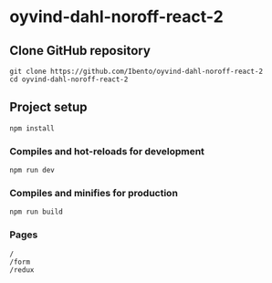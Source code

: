 # oyvind-dahl-noroff-react-2

## Clone GitHub repository
```
git clone https://github.com/Ibento/oyvind-dahl-noroff-react-2
cd oyvind-dahl-noroff-react-2
```
## Project setup
```
npm install
```

### Compiles and hot-reloads for development
```
npm run dev
```

### Compiles and minifies for production
```
npm run build 
```

### Pages
```
/
/form
/redux
```
